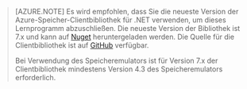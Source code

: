 >[AZURE.NOTE] Es wird empfohlen, dass Sie die neueste Version der Azure-Speicher-Clientbibliothek für .NET verwenden, um dieses Lernprogramm abzuschließen. Die neueste Version der Bibliothek ist 7.x und kann auf [Nuget](https://www.nuget.org/packages/WindowsAzure.Storage/) heruntergeladen werden. Die Quelle für die Clientbibliothek ist auf [GitHub](https://github.com/Azure/azure-storage-net) verfügbar.
>
>Bei Verwendung des Speicheremulators ist für Version 7.x der Clientbibliothek mindestens Version 4.3 des Speicheremulators erforderlich.

<!---HONumber=AcomDC_0420_2016-->